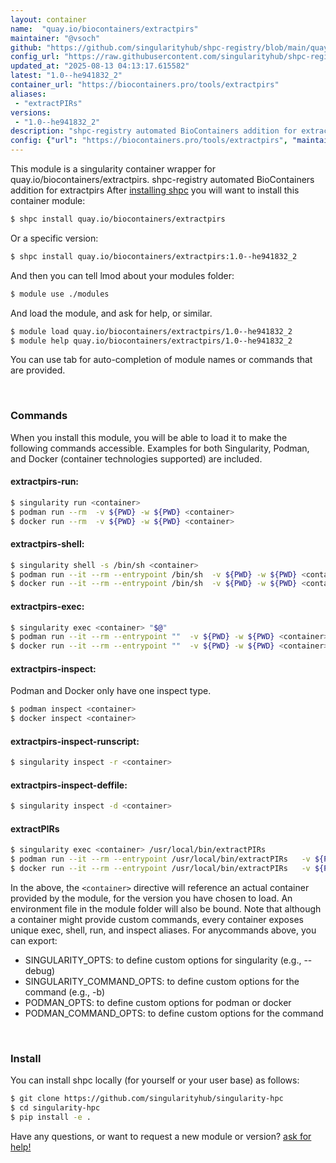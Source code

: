 ```yaml
---
layout: container
name:  "quay.io/biocontainers/extractpirs"
maintainer: "@vsoch"
github: "https://github.com/singularityhub/shpc-registry/blob/main/quay.io/biocontainers/extractpirs/container.yaml"
config_url: "https://raw.githubusercontent.com/singularityhub/shpc-registry/main/quay.io/biocontainers/extractpirs/container.yaml"
updated_at: "2025-08-13 04:13:17.615582"
latest: "1.0--he941832_2"
container_url: "https://biocontainers.pro/tools/extractpirs"
aliases:
 - "extractPIRs"
versions:
 - "1.0--he941832_2"
description: "shpc-registry automated BioContainers addition for extractpirs"
config: {"url": "https://biocontainers.pro/tools/extractpirs", "maintainer": "@vsoch", "description": "shpc-registry automated BioContainers addition for extractpirs", "latest": {"1.0--he941832_2": "sha256:452c858fcfbf32530ec4dfa98350f4db9cac4ec1b799cfd98f168383260eb22e"}, "tags": {"1.0--he941832_2": "sha256:452c858fcfbf32530ec4dfa98350f4db9cac4ec1b799cfd98f168383260eb22e"}, "docker": "quay.io/biocontainers/extractpirs", "aliases": {"extractPIRs": "/usr/local/bin/extractPIRs"}}
---
```


This module is a singularity container wrapper for quay.io/biocontainers/extractpirs.
shpc-registry automated BioContainers addition for extractpirs
After [installing shpc](#install) you will want to install this container module:


```bash
$ shpc install quay.io/biocontainers/extractpirs
```

Or a specific version:

```bash
$ shpc install quay.io/biocontainers/extractpirs:1.0--he941832_2
```

And then you can tell lmod about your modules folder:

```bash
$ module use ./modules
```

And load the module, and ask for help, or similar.

```bash
$ module load quay.io/biocontainers/extractpirs/1.0--he941832_2
$ module help quay.io/biocontainers/extractpirs/1.0--he941832_2
```

You can use tab for auto-completion of module names or commands that are provided.

<br>

### Commands

When you install this module, you will be able to load it to make the following commands accessible.
Examples for both Singularity, Podman, and Docker (container technologies supported) are included.

#### extractpirs-run:

```bash
$ singularity run <container>
$ podman run --rm  -v ${PWD} -w ${PWD} <container>
$ docker run --rm  -v ${PWD} -w ${PWD} <container>
```

#### extractpirs-shell:

```bash
$ singularity shell -s /bin/sh <container>
$ podman run --it --rm --entrypoint /bin/sh  -v ${PWD} -w ${PWD} <container>
$ docker run --it --rm --entrypoint /bin/sh  -v ${PWD} -w ${PWD} <container>
```

#### extractpirs-exec:

```bash
$ singularity exec <container> "$@"
$ podman run --it --rm --entrypoint ""  -v ${PWD} -w ${PWD} <container> "$@"
$ docker run --it --rm --entrypoint ""  -v ${PWD} -w ${PWD} <container> "$@"
```

#### extractpirs-inspect:

Podman and Docker only have one inspect type.

```bash
$ podman inspect <container>
$ docker inspect <container>
```

#### extractpirs-inspect-runscript:

```bash
$ singularity inspect -r <container>
```

#### extractpirs-inspect-deffile:

```bash
$ singularity inspect -d <container>
```


#### extractPIRs

```bash
$ singularity exec <container> /usr/local/bin/extractPIRs
$ podman run --it --rm --entrypoint /usr/local/bin/extractPIRs   -v ${PWD} -w ${PWD} <container> -c " $@"
$ docker run --it --rm --entrypoint /usr/local/bin/extractPIRs   -v ${PWD} -w ${PWD} <container> -c " $@"
```



In the above, the `<container>` directive will reference an actual container provided
by the module, for the version you have chosen to load. An environment file in the
module folder will also be bound. Note that although a container
might provide custom commands, every container exposes unique exec, shell, run, and
inspect aliases. For anycommands above, you can export:

 - SINGULARITY_OPTS: to define custom options for singularity (e.g., --debug)
 - SINGULARITY_COMMAND_OPTS: to define custom options for the command (e.g., -b)
 - PODMAN_OPTS: to define custom options for podman or docker
 - PODMAN_COMMAND_OPTS: to define custom options for the command

<br>

### Install

You can install shpc locally (for yourself or your user base) as follows:

```bash
$ git clone https://github.com/singularityhub/singularity-hpc
$ cd singularity-hpc
$ pip install -e .
```

Have any questions, or want to request a new module or version? [ask for help!](https://github.com/singularityhub/singularity-hpc/issues)